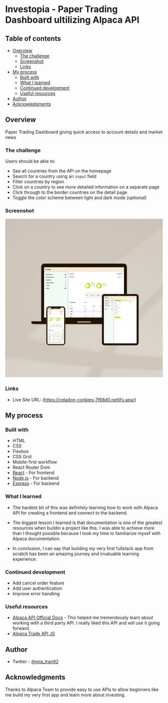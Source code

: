 # Investopia - Paper Trading Dashboard ultilizing Alpaca API

## Table of contents

- [Overview](#overview)
  - [The challenge](#the-challenge)
  - [Screenshot](#screenshot)
  - [Links](#links)
- [My process](#my-process)
  - [Built with](#built-with)
  - [What I learned](#what-i-learned)
  - [Continued development](#continued-development)
  - [Useful resources](#useful-resources)
- [Author](#author)
- [Acknowledgments](#acknowledgments)

## Overview

Paper Trading Dashboard giving quick access to account details and market news

### The challenge

Users should be able to:

- See all countries from the API on the homepage
- Search for a country using an `input` field
- Filter countries by region
- Click on a country to see more detailed information on a separate page
- Click through to the border countries on the detail page
- Toggle the color scheme between light and dark mode *(optional)*

### Screenshot

![](./public/assets/investopia.png)

### Links

- Live Site URL: (https://celadon-conkies-7f68d0.netlify.app/)

## My process

### Built with

- HTML
- CSS
- Flexbox
- CSS Grid
- Mobile-first workflow
- React Router Dom
- [React](https://reactjs.org/) - For frontend
- [Node.js](https://nodejs.org/en/) - For backend
- [Express](https://expressjs.com/) - For backend

### What I learned

- The hardest bit of this was definitely learning how to work with Alpaca API for creating a frontend and connect to the backend. 

- The biggest lesson I learned is that documentation is one of the greatest resources when buildin a project like this. I was able to achieve more than I thought possible because I took my time to familiarize mysef with Alpaca documentation.

- In conclusion, I can say that building my very first fullstack app from scratch has been an amazing journey and invaluable learning experience.

### Continued development

- Add cancel order feature
- Add user authentication
- Improve error handling

### Useful resources

- [Alpaca API Official Docs](https://alpaca.markets/docs/introduction/) - This helped me tremendously learn about working with a third party API. I really liked this API and will use it going forward.
- [Alpaca Trade API JS](https://github.com/alpacahq/alpaca-trade-api-js) 

## Author

- Twitter - [@mia_tran92](https://www.twitter.com/mia_tran92)

## Acknowledgments

Thanks to Alpaca Team to provide easy to use APIs to allow beginners like me build my very first app and learn more about investing.